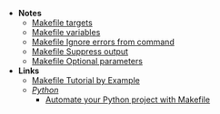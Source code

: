 - **Notes**
	- [Makefile targets](Makefile%20targets.md)
	- [Makefile variables](Makefile%20variables.md)
	- [Makefile Ignore errors from command](Makefile/Makefile%20Ignore%20errors%20from%20command.md)
	- [Makefile Suppress output](Makefile/Makefile%20Suppress%20output.md)
	- [Makefile Optional parameters](Makefile/Makefile%20Optional%20parameters.md)
- **Links**
	- [Makefile Tutorial by Example](https://makefiletutorial.com/#getting-started)
	- *[Python](../Python.md)*
		- [Automate your Python project with Makefile](https://antonz.org/makefile-automation/)
